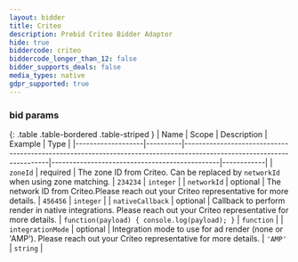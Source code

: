 ```yaml
---
layout: bidder
title: Criteo
description: Prebid Criteo Bidder Adaptor
hide: true
biddercode: criteo
biddercode_longer_than_12: false
bidder_supports_deals: false
media_types: native
gdpr_supported: true
---
```



### bid params

{: .table .table-bordered .table-striped }
| Name              | Scope    | Description                                                                                                          | Example                                       | Type       |
|-------------------|----------|----------------------------------------------------------------------------------------------------------------------|-----------------------------------------------|------------|
| `zoneId`          | required | The zone ID from Criteo. Can be replaced by `networkId` when using zone matching.                                    | `234234`                                      | `integer`  |
| `networkId`       | optional | The network ID from Criteo.Please reach out your Criteo representative for more details.                             | `456456`                                      | `integer`  |
| `nativeCallback`  | optional | Callback to perform render in native integrations. Please reach out your Criteo representative for more details.     | `function(payload) { console.log(payload); }` | `function` |
| `integrationMode` | optional | Integration mode to use for ad render (none or 'AMP'). Please reach out your Criteo representative for more details. | `'AMP'`                                       | `string`   |
